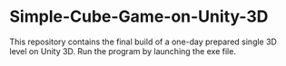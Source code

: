 # Simple-Cube-Game-on-Unity-3D

This repository contains the final build of a one-day prepared single 3D level on Unity 3D. Run the program by launching the exe file.
